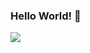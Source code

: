 ### Hello World! 👋
<img src="https://github-readme-stats.vercel.app/api?username=KuratasZ&show_icons=true&title_color=fff&icon_color=79ff97&text_color=9f9f9f&bg_color=151515" />

